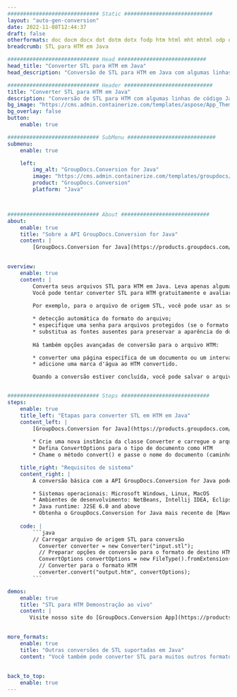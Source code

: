 ```yaml
---
############################# Static ############################
layout: "auto-gen-conversion"
date: 2022-11-08T12:44:37
draft: false
otherformats: doc docm docx dot dotm dotx fodp htm html mht mhtml odp odt otp pot potm potx pps ppsm ppsx ppt pptm pptx rtf
breadcrumb: STL para HTM em Java

############################# Head ############################
head_title: "Converter STL para HTM em Java"
head_description: "Conversão de STL para HTM em Java com algumas linhas de código. Converta mais de 160 formatos de arquivo usando a API de conversão de documentos do GroupDocs para Java"

############################# Header ############################
title: "Converter STL para HTM em Java"
description: "Conversão de STL para HTM com algumas linhas de código Java"
bg_image: "https://cms.admin.containerize.com/templates/aspose/App_Themes/V3/images/bg/header1.png"
bg_overlay: false
button:
    enable: true

############################# SubMenu ############################
submenu:
    enable: true

    left:
        img_alt: "GroupDocs.Conversion for Java"
        image: "https://cms.admin.containerize.com/templates/groupdocs/images/product-logos/90x90-noborder/groupdocs-conversion-java.png"
        product: "GroupDocs.Conversion"
        platform: "Java"



############################# About ############################
about:
    enable: true
    title: "Sobre a API GroupDocs.Conversion for Java"
    content: |
        [GroupDocs.Conversion for Java](https://products.groupdocs.com/conversion/java/) é uma API avançada de conversão de formato de arquivo para conversão entre formatos populares de imagem e documento, como Microsoft Office, OpenDocument, PDF, HTML, e-mail, CAD. e muito mais com apenas algumas linhas de código. A API nativa detecta automaticamente os formatos dos documentos originais e oferece muitas opções para personalizar os documentos convertidos. Juntamente com a função de extrair informações de um documento, ele também suporta o armazenamento em cache dos resultados da conversão para o disco local por padrão. No entanto, qualquer tipo de armazenamento em cache pode ser suportado pela implementação das interfaces apropriadas - Amazon S3, Dropbox, Google Drive, Windows Azure, Reddis ou quaisquer outras.
    

overview:
    enable: true
    content: |
        Converta seus arquivos STL para HTM em Java. Leva apenas algumas linhas de código Java em qualquer plataforma de sua escolha, como Windows, Linux, macOS.
        Você pode tentar converter STL para HTM gratuitamente e avaliar a qualidade dos resultados da conversão. Junto com scripts de conversão de arquivo simples, você pode tentar opções mais sofisticadas para carregar o arquivo de origem STL e armazenar a saída HTM. 
        
        Por exemplo, para o arquivo de origem STL, você pode usar as seguintes opções de carregamento:

        * detecção automática do formato do arquivo;
        * especifique uma senha para arquivos protegidos (se o formato de arquivo for compatível);
        * substitua as fontes ausentes para preservar a aparência do documento.
        
        Há também opções avançadas de conversão para o arquivo HTM:

        * converter uma página específica de um documento ou um intervalo de páginas;
        * adicione uma marca d'água ao HTM convertido.

        Quando a conversão estiver concluída, você pode salvar o arquivo HTM no caminho do arquivo local ou em qualquer armazenamento de terceiros, como FTP, Amazon S3, Google Drive, Dropbox etc. Observe - para converter STL para HTM, você não precisa instalar nenhum software adicional, como MS Office, Open Office, Adobe Acrobat Reader etc.


############################# Steps ############################
steps:
    enable: true
    title_left: "Etapas para converter STL em HTM em Java"
    content_left: |
        [GroupDocs.Conversion for Java](https://products.groupdocs.com/conversion/java/) permite que os desenvolvedores convertam facilmente o arquivo STL para HTM com algumas linhas de código.
        
        * Crie uma nova instância da classe Converter e carregue o arquivo STL com o caminho completo
        * Defina ConvertOptions para o tipo de documento como HTM
        * Chame o método convert() e passe o nome do documento (caminho completo) e formato (HTM) como parâmetro

    title_right: "Requisitos de sistema"
    content_right: |
        A conversão básica com a API GroupDocs.Conversion for Java pode ser feita com apenas algumas linhas de código. Nossas APIs são suportadas em todas as principais plataformas e sistemas operacionais. Antes de executar o código abaixo, certifique-se de ter os seguintes pré-requisitos instalados em seu sistema.

        * Sistemas operacionais: Microsoft Windows, Linux, MacOS
        * Ambientes de desenvolvimento: NetBeans, Intellij IDEA, Eclipse, etc.
        * Java runtime: J2SE 6.0 and above
        * Obtenha o GroupDocs.Conversion for Java mais recente de [Maven](https://repository.groupdocs.com/webapp/#/artifacts/browse/tree/General/repo/com/groupdocs/groupdocs-conversion)
         
    code: |
        ```java    
        // Carregar arquivo de origem STL para conversão
          Converter converter = new Converter("input.stl");
          // Preparar opções de conversão para o formato de destino HTM
          ConvertOptions convertOptions = new FileType().fromExtension("htm").getConvertOptions();
          // Converter para o formato HTM
          converter.convert("output.htm", convertOptions);
        ```

demos:
    enable: true
    title: "STL para HTM Demonstração ao vivo"
    content: |
       Visite nosso site do [GroupDocs.Conversion App](https://products.groupdocs.app/conversion/family) e experimente a conversão de STL para HTM agora. A demonstração gratuita tem os seguintes benefícios
          

more_formats:
    enable: true
    title: "Outras conversões de STL suportadas em Java"
    content: "Você também pode converter STL para muitos outros formatos de arquivo. Por favor, veja a lista abaixo."
       
       
back_to_top:
    enable: true
---
```

